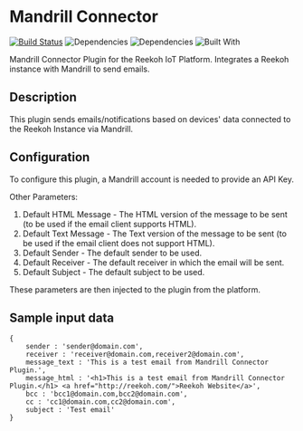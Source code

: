 # Mandrill Connector
[![Build Status](https://travis-ci.org/Reekoh/mandrill-connector.svg)](https://travis-ci.org/Reekoh/mandrill-connector)
![Dependencies](https://img.shields.io/david/Reekoh/mandrill-connector.svg)
![Dependencies](https://img.shields.io/david/dev/Reekoh/mandrill-connector.svg)
![Built With](https://img.shields.io/badge/built%20with-gulp-red.svg)

Mandrill Connector Plugin for the Reekoh IoT Platform. Integrates a Reekoh instance with Mandrill to send emails.

## Description
This plugin sends emails/notifications based on devices' data connected to the Reekoh Instance via Mandrill.

## Configuration
To configure this plugin, a Mandrill account is needed to provide an API Key.

Other Parameters:

1. Default HTML Message - The HTML version of the message to be sent (to be used if the email client supports HTML).
2. Default Text Message - The Text version of the message to be sent (to be used if the email client does not support HTML).
3. Default Sender - The default sender to be used.
4. Default Receiver - The default receiver in which the email will be sent.
5. Default Subject - The default subject to be used.

These parameters are then injected to the plugin from the platform.

## Sample input data
```
{
    sender : 'sender@domain.com',
    receiver : 'receiver@domain.com,receiver2@domain.com',
    message_text : 'This is a test email from Mandrill Connector Plugin.',
    message_html : '<h1>This is a test email from Mandrill Connector Plugin.</h1> <a href="http://reekoh.com/">Reekoh Website</a>',
    bcc : 'bcc1@domain.com,bcc2@domain.com',
    cc : 'cc1@domain.com,cc2@domain.com',
    subject : 'Test email'
}
```